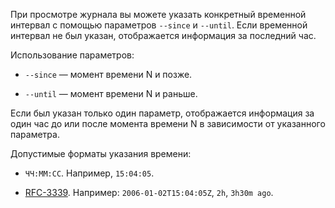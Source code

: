 При просмотре журнала вы можете указать конкретный временной интервал с помощью параметров `--since` и `--until`. Если временной интервал не был указан, отображается информация за последний час.

Использование параметров:

- `--since` — момент времени N и позже.

- `--until` — момент времени N и раньше.

Если был указан только один параметр, отображается информация за один час до или после момента времени N в зависимости от указанного параметра.

Допустимые форматы указания времени:

- `ЧЧ:ММ:СС`. Например, `15:04:05`.

- [RFC-3339](https://www.ietf.org/rfc/rfc3339.txt). Например: `2006-01-02T15:04:05Z`, `2h`, `3h30m ago`.